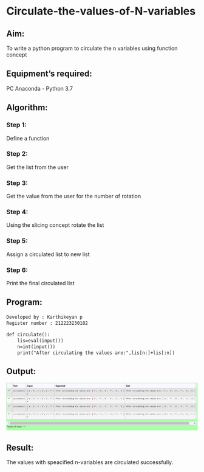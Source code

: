 # Circulate-the-values-of-N-variables
## Aim:
To write a python program to circulate the n variables using function concept
## Equipment’s required:
PC
Anaconda - Python 3.7
## Algorithm: 
### Step 1: 
Define a function
### Step 2: 
Get the list from the user
### Step 3: 
Get the value from the user for the number of rotation
### Step 4: 
Using the slicing concept rotate the list
### Step 5:
Assign a circulated list to new list
### Step 6: 
Print the final circulated list
## Program:
```Circulate the n variables using function concept
Developed by : Karthikeyan p
Register number : 212223230102
```
```
def circulate():
    lis=eval(input())
    n=int(input())
    print("After circulating the values are:",lis[n:]+lis[:n])
```
## Output:
![output](output.png)


## Result:
The values with speacified n-variables are circulated successfully.
